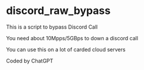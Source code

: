 # discord_raw_bypass


This is a script to bypass Discord Call

You need about 10Mpps/5GBps to down a discord call

You can use this on a lot of carded cloud servers

Coded by ChatGPT

